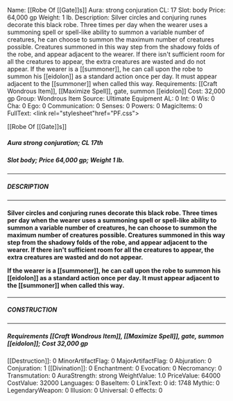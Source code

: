 Name: [[Robe Of [[Gate]]s]]
Aura: strong conjuration
CL: 17
Slot: body
Price: 64,000 gp
Weight: 1 lb.
Description: Silver circles and conjuring runes decorate this black robe. Three times per day when the wearer uses a summoning spell or spell-like ability to summon a variable number of creatures, he can choose to summon the maximum number of creatures possible. Creatures summoned in this way step from the shadowy folds of the robe, and appear adjacent to the wearer. If there isn't sufficient room for all the creatures to appear, the extra creatures are wasted and do not appear. If the wearer is a [[summoner]], he can call upon the robe to summon his [[eidolon]] as a standard action once per day. It must appear adjacent to the [[summoner]] when called this way.
Requirements: [[Craft Wondrous Item]], [[Maximize Spell]], gate, summon [[eidolon]]
Cost: 32,000 gp
Group: Wondrous Item
Source: Ultimate Equipment
AL: 0
Int: 0
Wis: 0
Cha: 0
Ego: 0
Communication: 0
Senses: 0
Powers: 0
MagicItems: 0
FullText: <link rel="stylesheet"href="PF.css"><div class="heading"><p class="alignleft">[[Robe Of [[Gate]]s]]</p><div style="clear: both;"></div></div><div><h5><b>Aura </b>strong conjuration; <b>CL </b>17th</h5><h5><b>Slot </b>body; <b>Price </b>64,000 gp; <b>Weight </b>1 lb.</h5></div><hr/><div><h5><b>DESCRIPTION</b></h5></div><hr/><div><h4><p>Silver circles and conjuring runes decorate this black robe. Three times per day when the wearer uses a summoning spell or spell-like ability to summon a variable number of creatures, he can choose to summon the maximum number of creatures possible. Creatures summoned in this way step from the shadowy folds of the robe, and appear adjacent to the wearer. If there isn't sufficient room for all the creatures to appear, the extra creatures are wasted and do not appear. </p><p>If the wearer is a [[summoner]], he can call upon the robe to summon his [[eidolon]] as a standard action once per day. It must appear adjacent to the [[summoner]] when called this way.</p></h4></div><hr/><div><h5><b>CONSTRUCTION</b></h5></div><hr/><div><h5><b>Requirements </b>[[Craft Wondrous Item]], [[Maximize Spell]], <i>gate</i>, <i>summon [[eidolon]]</i>; <b>Cost </b>32,000 gp</h5></div>
[[Destruction]]: 0
MinorArtifactFlag: 0
MajorArtifactFlag: 0
Abjuration: 0
Conjuration: 1
[[Divination]]: 0
Enchantment: 0
Evocation: 0
Necromancy: 0
Transmutation: 0
AuraStrength: strong
WeightValue: 1.0
PriceValue: 64000
CostValue: 32000
Languages: 0
BaseItem: 0
LinkText: 0
id: 1748
Mythic: 0
LegendaryWeapon: 0
Illusion: 0
Universal: 0
effects: 0
